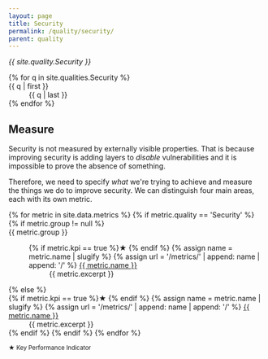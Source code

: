 ```yaml
---
layout: page
title: Security
permalink: /quality/security/
parent: quality
---
```


_{{ site.quality.Security }}_

<dl>
{% for q in site.qualities.Security %}
    <dt>{{ q | first }}</dt>
    <dd>{{ q | last }}</dd>
{% endfor %}
</dl>

## Measure

Security is not measured by externally visible properties. That is because improving security is adding layers to
_disable_ vulnerabilities and it is impossible to prove the absence of something.

Therefore, we need to specify _what_ we're trying to achieve and measure the things we do to improve security. We can
distinguish four main areas, each with its own metric.

<dl>
{% for metric in site.data.metrics %}
{% if metric.quality == 'Security' %}
    {% if metric.group != null %}
    <dt>{{ metric.group }}</dt>
    <dd>
        <dl>
            <dt>{% if metric.kpi == true %}★ {% endif %}
                {% assign name = metric.name | slugify %}
                {% assign url = '/metrics/' | append: name | append: '/' %}
                <a href="{{ url | relative_url }}">{{ metric.name }}</a>
            </dt>
            <dd>{{ metric.excerpt }}</dd>
        </dl>
    </dd>
    {% else %}
    <dt>{% if metric.kpi == true %}★ {% endif %}
        {% assign name = metric.name | slugify %}
        {% assign url = '/metrics/' | append: name | append: '/' %}
        <a href="{{ url | relative_url }}">{{ metric.name }}</a>
    </dt>
    <dd>{{ metric.excerpt }}</dd>
    {% endif %}
{% endif %}
{% endfor %}
</dl>

<small>★ Key Performance Indicator</small>
